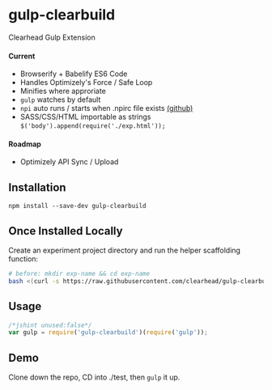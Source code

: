 # gulp-clearbuild

Clearhead Gulp Extension

#### Current ###

* Browserify + Babelify ES6 Code
* Handles Optimizely's Force / Safe Loop
* Minifies where approriate
* `gulp` watches by default
* `npi` auto runs / starts when .npirc file exists [(github)](https://github.com/clearhead/node-proxy-injector)
* SASS/CSS/HTML importable as strings `$('body').append(require('./exp.html'));`

#### Roadmap ###

* Optimizely API Sync / Upload

## Installation

`npm install --save-dev gulp-clearbuild`


## Once Installed Locally

Create an experiment project directory and run the helper scaffolding function:

```bash
# before: mkdir exp-name && cd exp-name
bash <(curl -s https://raw.githubusercontent.com/clearhead/gulp-clearbuild/master/init.sh)
```

## Usage

```js
/*jshint unused:false*/
var gulp = require('gulp-clearbuild')(require('gulp'));
```

## Demo

Clone down the repo, CD into ./test, then `gulp` it up.

